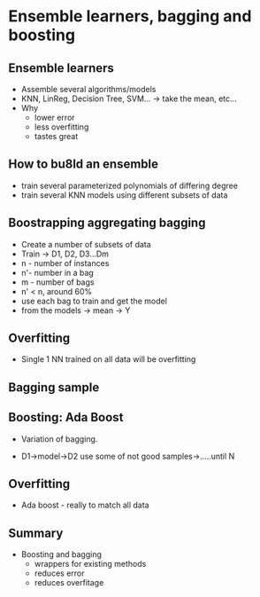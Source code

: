 # Ensemble learners, bagging and boosting

## Ensemble learners

* Assemble several algorithms/models
* KNN, LinReg, Decision Tree, SVM... -> take the mean, etc...
* Why
    * lower error
    * less overfitting
    * tastes great

## How to bu8ld an ensemble

* train several parameterized polynomials of differing degree
* train several KNN models using different subsets of data

## Boostrapping aggregating bagging

* Create a number of subsets of data
* Train -> D1, D2, D3...Dm
* n - number of instances
* n'- number in a bag
* m - number of bags
* n' < n, around 60%
* use each bag to train and get the model
* from the models -> mean -> Y

## Overfitting

* Single 1 NN trained on all data will be overfitting

## Bagging sample

## Boosting: Ada Boost

* Variation of bagging.

* D1->model->D2 use some of not good samples->.....until N

## Overfitting

* Ada boost - really to match all data

## Summary

* Boosting and bagging
    * wrappers for existing methods
    * reduces error
    * reduces overfitage
